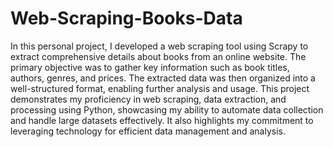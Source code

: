 # Web-Scraping-Books-Data

In this personal project, I developed a web scraping tool using Scrapy to extract comprehensive details about books from an online website. The primary objective was to gather key information such as book titles, authors, genres, and prices. The extracted data was then organized into a well-structured format, enabling further analysis and usage. This project demonstrates my proficiency in web scraping, data extraction, and processing using Python, showcasing my ability to automate data collection and handle large datasets effectively. It also highlights my commitment to leveraging technology for efficient data management and analysis.
